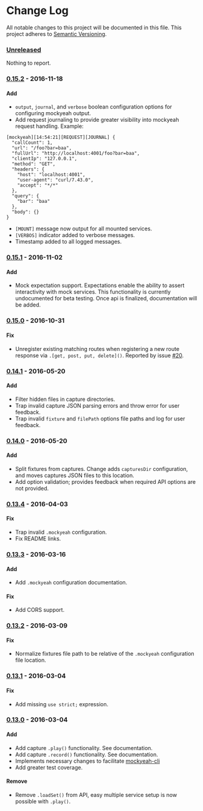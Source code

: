 # Change Log
All notable changes to this project will be documented in this file.
This project adheres to [Semantic Versioning](http://semver.org/).

### [Unreleased]
Nothing to report.

### [0.15.2] - 2016-11-18
#### Add
- `output`, `journal`, and `verbose` boolean configuration options for configuring mockyeah output.
- Add request journaling to provide greater visibility into mockyeah request handling. Example:
```
[mockyeah][14:54:21][REQUEST][JOURNAL] {
  "callCount": 1,
  "url": "/foo?bar=baa",
  "fullUrl": "http://localhost:4001/foo?bar=baa",
  "clientIp": "127.0.0.1",
  "method": "GET",
  "headers": {
    "host": "localhost:4001",
    "user-agent": "curl/7.43.0",
    "accept": "*/*"
  },
  "query": {
    "bar": "baa"
  },
  "body": {}
}
```
- `[MOUNT]` message now output for all mounted services.
- `[VERBOS]` indicator added to verbose messages.
- Timestamp added to all logged messages.

### [0.15.1] - 2016-11-02
#### Add
- Mock expectation support. Expectations enable the ability to assert interactivity with mock services. This functionality is currently undocumented for beta testing. Once api is finalized, documentation will be added.

### [0.15.0] - 2016-10-31
#### Fix
- Unregister existing matching routes when registering a new route response via `.[get, post, put, delete]()`. Reported by issue [#20](https://github.com/ryanricard/mockyeah/issues/20).

### [0.14.1] - 2016-05-20
#### Add
- Filter hidden files in capture directories.
- Trap invalid capture JSON parsing errors and throw error for user feedback.
- Trap invalid `fixture` and `filePath` options file paths and log for user feedback. 

### [0.14.0] - 2016-05-20
#### Add
- Split fixtures from captures. Change adds `capturesDir` configuration, and moves captures JSON files to this location.
- Add option validation; provides feedback when required API options are not provided.

### [0.13.4] - 2016-04-03
#### Fix
- Trap invalid `.mockyeah` configuration.
- Fix README links.

### [0.13.3] - 2016-03-16
#### Add
- Add `.mockyeah` configuration documentation.

#### Fix
- Add CORS support.

### [0.13.2] - 2016-03-09
#### Fix
- Normalize fixtures file path to be relative of the `.mockyeah` configuration file location.

### [0.13.1] - 2016-03-04
#### Fix
- Add missing `use strict;` expression.

### [0.13.0] - 2016-03-04
#### Add
- Add capture `.play()` functionality. See documentation.
- Add capture `.record()` functionality. See documentation.
- Implements necessary changes to facilitate [mockyeah-cli](https://github.com/ryanricard/mockyeah-cli)
- Add greater test coverage.

#### Remove
- Remove `.loadSet()` from API, easy multiple service setup is now possible with `.play()`.

[Unreleased]: https://github.com/ryanricard/mockyeah/compare/v0.15.2...HEAD
[0.15.2]: https://github.com/ryanricard/mockyeah/compare/v0.15.1...v0.15.2
[0.15.1]: https://github.com/ryanricard/mockyeah/compare/v0.15.0...v0.15.1
[0.15.0]: https://github.com/ryanricard/mockyeah/compare/v0.14.1...v0.15.0
[0.14.1]: https://github.com/ryanricard/mockyeah/compare/v0.14.0...v0.14.1
[0.14.0]: https://github.com/ryanricard/mockyeah/compare/v0.13.3...v0.14.0
[0.13.4]: https://github.com/ryanricard/mockyeah/compare/v0.13.3...v0.13.4
[0.13.3]: https://github.com/ryanricard/mockyeah/compare/v0.13.2...v0.13.3
[0.13.2]: https://github.com/ryanricard/mockyeah/compare/v0.13.1...v0.13.2
[0.13.1]: https://github.com/ryanricard/mockyeah/compare/v0.13.0...v0.13.1
[0.13.0]: https://github.com/ryanricard/mockyeah/compare/v0.12.1...v0.13.0
